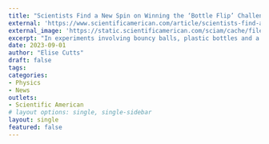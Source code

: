 ```yaml
---
title: "Scientists Find a New Spin on Winning the ‘Bottle Flip’ Challenge"
external: 'https://www.scientificamerican.com/article/scientists-find-a-new-spin-on-winning-the-bottle-flip-challenge/'
external_image: 'https://static.scientificamerican.com/sciam/cache/file/17F05B38-2845-4159-84BDBC5F02CCE1E5_source.jpg?w=590&h=800&696276A5-F22E-46EA-96F5C1FF0BF44BE1'
excerpt: "In experiments involving bouncy balls, plastic bottles and a high-speed camera, researchers in Chile discovered that it's possible to control the height of a container's bounce by swirling the water inside."
date: 2023-09-01
author: "Elise Cutts"
draft: false
tags:
categories:
- Physics
- News
outlets:
- Scientific American
# layout options: single, single-sidebar
layout: single
featured: false
---
```


